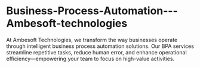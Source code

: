 # Business-Process-Automation---Ambesoft-technologies
At Ambesoft Technologies, we transform the way businesses operate through intelligent business process automation solutions. Our BPA services streamline repetitive tasks, reduce human error, and enhance operational efficiency—empowering your team to focus on high-value activities. 
